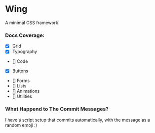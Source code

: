 # Wing

A minimal CSS framework.

### Docs Coverage:

- [x] Grid
- [x] Typography
- [] Code
- [x] Buttons
- [] Forms
- [] Lists
- [] Animations
- [] Utilities

### What Happend to The Commit Messages?

I have a script setup that commits automatically, with the message as a random emoji :)